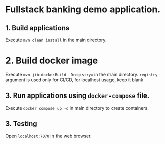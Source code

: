 # Fullstack banking demo application.

## 1. Build applications
Execute `mvn clean install` in the main directory. 

# 2. Build docker image
Execute `mvn jib:dockerBuild -Dregistry=` in the main directory. 
`registry` argument is used only for CI/CD, for localhost usage, keep it blank

## 3. Run applications using `docker-compose` file.
Execute `docker compose up -d` in main directory to create containers.

## 3. Testing
Open `localhost:7070` in the web browser.
